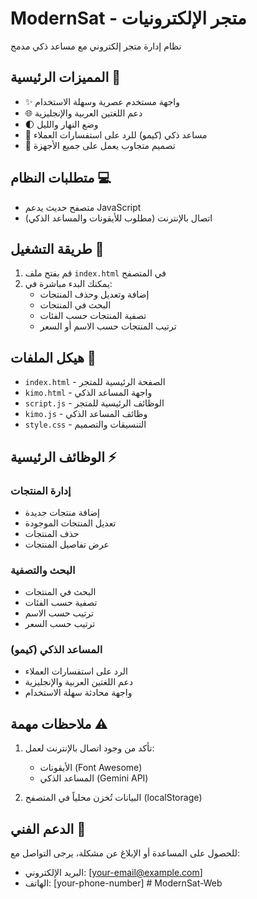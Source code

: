# ModernSat - متجر الإلكترونيات

نظام إدارة متجر إلكتروني مع مساعد ذكي مدمج

## المميزات الرئيسية 🚀

- ✨ واجهة مستخدم عصرية وسهلة الاستخدام
- 🌐 دعم اللغتين العربية والإنجليزية
- 🌓 وضع النهار والليل
- 🤖 مساعد ذكي (كيمو) للرد على استفسارات العملاء
- 📱 تصميم متجاوب يعمل على جميع الأجهزة

## متطلبات النظام 💻

- متصفح حديث يدعم JavaScript
- اتصال بالإنترنت (مطلوب للأيقونات والمساعد الذكي)

## طريقة التشغيل 🚀

1. قم بفتح ملف `index.html` في المتصفح
2. يمكنك البدء مباشرة في:
   - إضافة وتعديل وحذف المنتجات
   - البحث في المنتجات
   - تصفية المنتجات حسب الفئات
   - ترتيب المنتجات حسب الاسم أو السعر

## هيكل الملفات 📁

- `index.html` - الصفحة الرئيسية للمتجر
- `kimo.html` - واجهة المساعد الذكي
- `script.js` - الوظائف الرئيسية للمتجر
- `kimo.js` - وظائف المساعد الذكي
- `style.css` - التنسيقات والتصميم

## الوظائف الرئيسية ⚡

### إدارة المنتجات
- إضافة منتجات جديدة
- تعديل المنتجات الموجودة
- حذف المنتجات
- عرض تفاصيل المنتجات

### البحث والتصفية
- البحث في المنتجات
- تصفية حسب الفئات
- ترتيب حسب الاسم
- ترتيب حسب السعر

### المساعد الذكي (كيمو)
- الرد على استفسارات العملاء
- دعم اللغتين العربية والإنجليزية
- واجهة محادثة سهلة الاستخدام

## ملاحظات مهمة ⚠️

1. تأكد من وجود اتصال بالإنترنت لعمل:
   - الأيقونات (Font Awesome)
   - المساعد الذكي (Gemini API)

2. البيانات تُخزن محلياً في المتصفح (localStorage)

## الدعم الفني 🔧

للحصول على المساعدة أو الإبلاغ عن مشكلة، يرجى التواصل مع:
- البريد الإلكتروني: [your-email@example.com]
- الهاتف: [your-phone-number]
#   M o d e r n S a t - W e b  
 